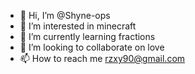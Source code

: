 - 👋 Hi, I’m @Shyne-ops
- 👀 I’m interested in minecraft
- 🌱 I’m currently learning fractions
- 💞️ I’m looking to collaborate on love
- 📫 How to reach me rzxy90@gmail.com

